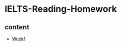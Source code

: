 # **IELTS-Reading-Homework**
## **content**
- [Week1](https://github.com/Zheyu-Ding/NGS_data_analysis_note/blob/main/IELTS_Reading_Week_1_Homework.md)
